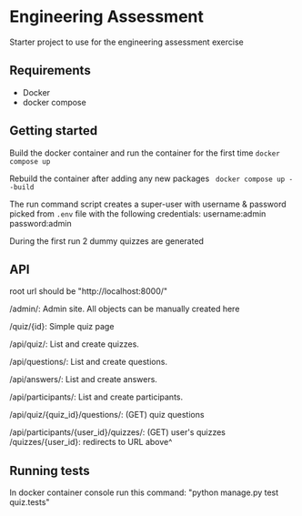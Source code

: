 # Engineering Assessment

Starter project to use for the engineering assessment exercise

## Requirements
- Docker
- docker compose

## Getting started
Build the docker container and run the container for the first time
```docker compose up```

Rebuild the container after adding any new packages
``` docker compose up --build```

The run command script creates a super-user with username & password picked from `.env` file
with the following credentials:
username:admin
password:admin


During the first run 2 dummy quizzes are generated

## API
root url should be "http://localhost:8000/"

/admin/: Admin site. All objects can be manually created here

/quiz/{id}: Simple quiz page

/api/quiz/: List and create quizzes.

/api/questions/: List and create questions.

/api/answers/: List and create answers.

/api/participants/: List and create participants.

/api/quiz/{quiz_id}/questions/: (GET) quiz questions

/api/participants/{user_id}/quizzes/: (GET) user's quizzes
/quizzes/{user_id}: redirects to URL above^


## Running tests
In docker container console run this command: "python manage.py test quiz.tests"